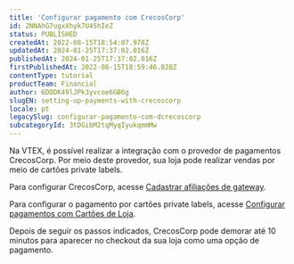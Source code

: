 ```yaml
---
title: 'Configurar pagamento com CrecosCorp'
id: 2NNAhG7ugxXhyk7U45hIeZ
status: PUBLISHED
createdAt: 2022-08-15T18:54:07.978Z
updatedAt: 2024-01-25T17:37:02.016Z
publishedAt: 2024-01-25T17:37:02.016Z
firstPublishedAt: 2022-08-15T18:59:46.828Z
contentType: tutorial
productTeam: Financial
author: 6DODK49lJPk3yvcoe6GB6g
slugEN: setting-up-payments-with-crecoscorp
locale: pt
legacySlug: configurar-pagamento-com-dcrecoscorp
subcategoryId: 3tDGibM2tqMyqIyukqmmMw
---
```


Na VTEX, é possível realizar a integração com o provedor de pagamentos CrecosCorp. Por meio deste provedor, sua loja pode realizar vendas por meio de cartões private labels.

Para configurar CrecosCorp, acesse [Cadastrar afiliações de gateway](/pt/tutorial/afiliacoes-de-gateway--tutorials_444#).

Para configurar o pagamento por cartões private labels, acesse [Configurar pagamentos com Cartões de Loja](/pt/tutorial/configurar-pagamentos-com-cartoes-de-loja-bandeira-propria--428FgVdSGQUeAOoogkaIw4#).

Depois de seguir os passos indicados, CrecosCorp pode demorar até 10 minutos para aparecer no checkout da sua loja como uma opção de pagamento. 
